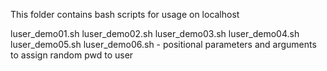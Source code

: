 This folder contains bash scripts for usage on localhost

luser_demo01.sh
luser_demo02.sh
luser_demo03.sh
luser_demo04.sh
luser_demo05.sh
luser_demo06.sh - positional parameters and arguments to assign random pwd to user

